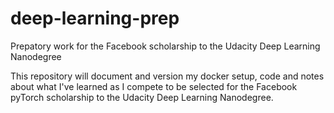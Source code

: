 # deep-learning-prep
Prepatory work for the Facebook scholarship to the Udacity Deep Learning Nanodegree

This repository will document and version my docker setup, code and notes about what
I've learned as I compete to be selected for the Facebook pyTorch scholarship to the
Udacity Deep Learning Nanodegree.
